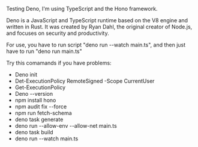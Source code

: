 Testing Deno, I'm using TypeScript and the Hono framework.


Deno is a JavaScript and TypeScript runtime based on the V8 engine and written in Rust. It was created by Ryan Dahl, the original creator of Node.js, and focuses on security and productivity.

For use, you have to run script "deno run --watch main.ts", and then just have to run "deno run main.ts"

Try this comamands if you have problems:
* Deno init
* Det-ExecutionPolicy RemoteSigned -Scope CurrentUser
* Get-ExecutionPolicy
* Deno --version
* npm install hono
* npm audit fix --force
* npm run fetch-schema
* deno task generate
* deno run --allow-env --allow-net main.ts
* deno task build
* deno run --watch main.ts
